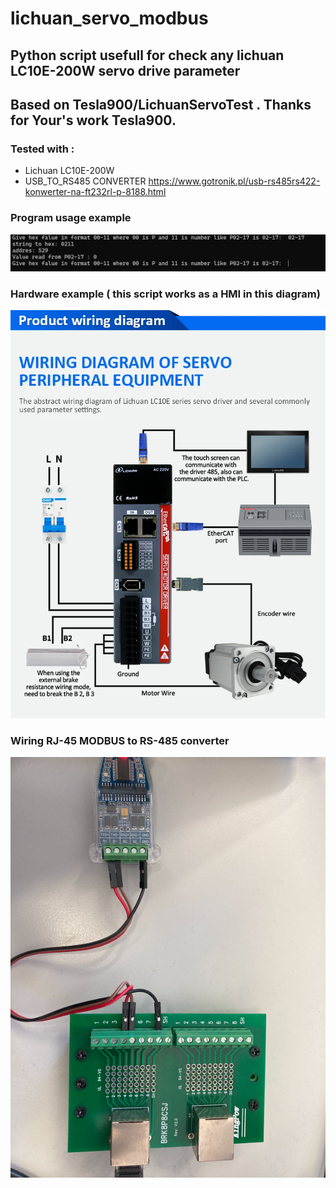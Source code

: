 # lichuan_servo_modbus
## Python script usefull for check any lichuan LC10E-200W servo drive parameter 
## Based on Tesla900/LichuanServoTest . Thanks for Your's work Tesla900.
### Tested with :
* Lichuan LC10E-200W 
* USB_TO_RS485 CONVERTER https://www.gotronik.pl/usb-rs485rs422-konwerter-na-ft232rl-p-8188.html
### Program usage example
![alt text](img/example.png)
### Hardware example ( this script works as a HMI in this diagram)
![alt text](img/LC10E-200W.png)
### Wiring RJ-45 MODBUS to RS-485 converter 
![alt text](img/IMG_1199.png)